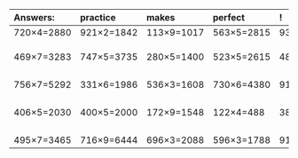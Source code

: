 | Answers: | practice | makes | perfect | ! |
| :--- | :--- | :--- | :--- | :--- |
| 720×4=2880 | 921×2=1842 | 113×9=1017 | 563×5=2815 | 930×3=2790 | 
|   |   |   |   |   | 
|   |   |   |   |   | 
|   |   |   |   |   | 
| 469×7=3283 | 747×5=3735 | 280×5=1400 | 523×5=2615 | 484×5=2420 | 
|   |   |   |   |   | 
|   |   |   |   |   | 
|   |   |   |   |   | 
|   |   |   |   |   | 
| 756×7=5292 | 331×6=1986 | 536×3=1608 | 730×6=4380 | 910×9=8190 | 
|   |   |   |   |   | 
|   |   |   |   |   | 
|   |   |   |   |   | 
|   |   |   |   |   | 
| 406×5=2030 | 400×5=2000 | 172×9=1548 | 122×4=488 | 389×3=1167 | 
|   |   |   |   |   | 
|   |   |   |   |   | 
|   |   |   |   |   | 
|   |   |   |   |   | 
| 495×7=3465 | 716×9=6444 | 696×3=2088 | 596×3=1788 | 911×3=2733 | 
